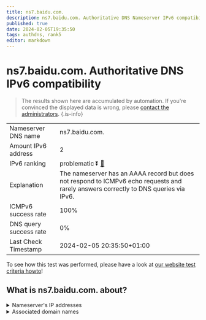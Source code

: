```yaml
---
title: ns7.baidu.com.
description: ns7.baidu.com. Authoritative DNS Nameserver IPv6 compatibility
published: true
date: 2024-02-05T19:35:50
tags: authdns, rank5
editor: markdown
---
```


# ns7.baidu.com. Authoritative DNS IPv6 compatibility

> The results shown here are accumulated by automation. If you're convinced the displayed data is wrong, please [contact the administrators](/howto/chat). 
{.is-info}




|   |   |
| - | - |
| Nameserver DNS name | ns7.baidu.com.
| Amount IPv6 address | 2
| IPv6 ranking | problematic :arrow_double_down: [🔗](/howto/ranking) |
| Explanation | The nameserver has an AAAA record but does not respond to ICMPv6 echo requests and rarely answers correctly to DNS queries via IPv6. |
| ICMPv6 success rate | 100%|
| DNS query success rate | 0% |
| Last Check Timestamp | 2024-02-05 20:35:50+01:00 |

To see how this test was performed, please have a look at [our website test criteria howto](/howto/testcriteria/authdns)!


## What is ns7.baidu.com. about?




<details>
<summary>Nameserver's IP addresses</summary>

240e:bf:b801:1002:0:ff:b024:26de

240e:940:603:4:0:ff:b01b:589a

</details>



<details>
<summary>Associated domain names</summary>

baike.baidu.com

</details>
